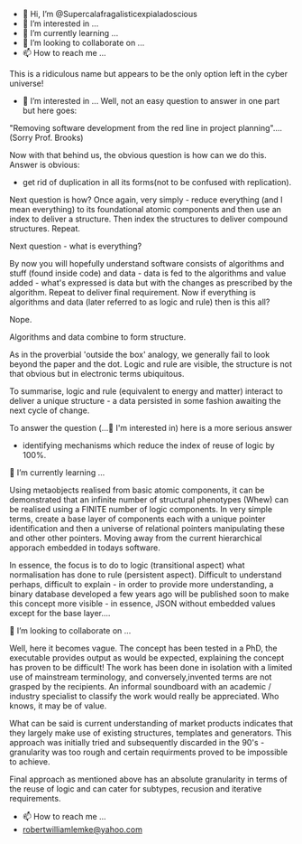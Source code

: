 - 👋 Hi, I’m @Supercalafragalisticexpialadoscious
- 👀 I’m interested in ...
- 🌱 I’m currently learning ...
- 💞️ I’m looking to collaborate on ...
- 📫 How to reach me ...

<!---
Supercalafragalisticexpialadoscious/Supercalafragalisticexpialadoscious is a ✨ special ✨ repository because its `README.md` (this file) appears on your GitHub profile.
You can click the Preview link to take a look at your changes.
--->
This is a ridiculous name but appears to be the only option left in the cyber universe!

- 👀 I’m interested in ...
Well, not an easy question to answer in one part but here goes:

"Removing software development from the red line in project planning".... (Sorry Prof. Brooks)

Now with that behind us, the obvious question is how can we do this. Answer is obvious:
- get rid of duplication in all its forms(not to be confused with replication).  

Next question is how?
Once again, very simply - reduce everything (and I mean everything) to its foundational atomic components and then use an index to deliver a structure. Then index the structures to deliver compound structures. Repeat.

Next question - what is everything? 

By now you will hopefully understand software consists of algorithms and stuff (found inside code) and data -  data is fed to the algorithms and value added - what's expressed is data but with the changes as prescribed by the algorithm. Repeat to deliver final requirement.
Now if everything is algorithms and data (later referred to as logic and rule) then is this all? 

Nope. 

Algorithms and data combine to form structure. 

As in the proverbial 'outside the box' analogy, we generally fail to look beyond the paper and the dot. Logic and rule are visible, the structure is not that obvious but in electronic terms ubiquitous. 

To summarise, logic and rule (equivalent to energy and matter) interact to deliver a unique structure - a data persisted in some fashion awaiting the next cycle of change.

To answer the question (...👀 I'm interested in) here is a more serious answer 

- identifying mechanisms which reduce the index of reuse of logic by 100%. 
 
🌱 I’m currently learning ...

Using metaobjects realised from basic atomic components, it can be demonstrated that an infinite number of structural phenotypes (Whew) can be realised using a FINITE number of logic components. In very simple terms, create a base layer of components each with a unique pointer identification and then a universe of relational pointers manipulating these and other other pointers. Moving away from the current hierarchical apporach embedded in todays software.

In essence, the focus is to do to logic (transitional aspect) what normalisation has done to rule (persistent aspect). Difficult to understand perhaps, difficult to explain - in order to provide more understanding, a binary database developed a few years ago will be published soon to make this concept more visible - in essence, JSON without embedded values except for the base layer....

💞️ I’m looking to collaborate on ...

Well, here it becomes vague. The concept has been tested in a PhD, the executable provides output as would be expected, explaining the concept has proven to be difficult!  The work has been done in isolation with a limited use of mainstream terminology, and conversely,invented terms are not grasped by the recipients.  An informal soundboard with an academic / industry specialist to classify the work would really be appreciated. Who knows, it may be of value. 

What can be said is current understanding of market products indicates that they largely make use of existing structures, templates and generators. This approach was initially tried and subsequently discarded in the 90's - granularity was too rough and certain requirments proved to be impossible to achieve.  

Final approach as mentioned above has an absolute granularity in terms of the reuse of logic and can cater for subtypes, recusion and iterative requirements.

- 📫 How to reach me ...
- robertwilliamlemke@yahoo.com
